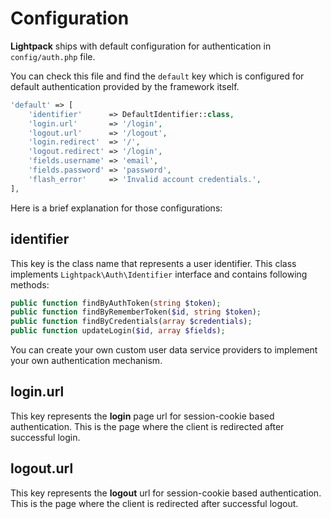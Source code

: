 # Configuration

**Lightpack** ships with default configuration for authentication in `config/auth.php` file.

You can check this file and find the `default` key which is configured for default authentication provided
by the framework itself.

```php
'default' => [
    'identifier'      => DefaultIdentifier::class,
    'login.url'       => '/login',
    'logout.url'      => '/logout',
    'login.redirect'  => '/',
    'logout.redirect' => '/login',
    'fields.username' => 'email',
    'fields.password' => 'password',
    'flash_error'     => 'Invalid account credentials.',
],
```

Here is a brief explanation for those configurations:

## identifier

This key is the class name that represents a user identifier. This class implements `Lightpack\Auth\Identifier` interface and contains following methods:

```php
public function findByAuthToken(string $token);
public function findByRememberToken($id, string $token);
public function findByCredentials(array $credentials);
public function updateLogin($id, array $fields);
```

You can create your own custom user data service providers to implement your own authentication mechanism.

## login.url

This key represents the **login** page url for session-cookie based authentication. This is the page where the client is redirected after successful login.

## logout.url

This key represents the **logout** url for session-cookie based authentication. This is the page where the client is redirected after successful logout.